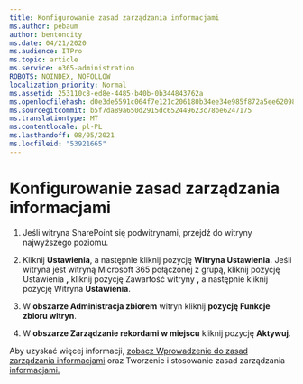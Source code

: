 ```yaml
---
title: Konfigurowanie zasad zarządzania informacjami
ms.author: pebaum
author: bentoncity
ms.date: 04/21/2020
ms.audience: ITPro
ms.topic: article
ms.service: o365-administration
ROBOTS: NOINDEX, NOFOLLOW
localization_priority: Normal
ms.assetid: 253110c8-ed8e-4485-b40b-0b344843762a
ms.openlocfilehash: d0e3de5591c064f7e121c206180b34ee34e985f872a5ee6209889ecad6eaa32c
ms.sourcegitcommit: b5f7da89a650d2915dc652449623c78be6247175
ms.translationtype: MT
ms.contentlocale: pl-PL
ms.lasthandoff: 08/05/2021
ms.locfileid: "53921665"
---
```

# <a name="set-up-information-management-policies"></a>Konfigurowanie zasad zarządzania informacjami

1. Jeśli witryna SharePoint się podwitrynami, przejdź do witryny najwyższego poziomu.
    
2. Kliknij **Ustawienia**, a następnie kliknij pozycję **Witryna Ustawienia.** Jeśli witryna jest witryną Microsoft 365 połączonej z grupą, kliknij pozycję Ustawienia **,** kliknij pozycję Zawartość witryny **,** a następnie kliknij pozycję Witryna **Ustawienia**.
    
3. W **obszarze Administracja zbiorem** witryn kliknij **pozycję Funkcje zbioru witryn**.
    
4. W **obszarze Zarządzanie rekordami w miejscu** kliknij pozycję **Aktywuj**.
    
Aby uzyskać więcej informacji, [zobacz Wprowadzenie do zasad zarządzania informacjami](https://go.microsoft.com/fwlink/?linkid=404239) oraz Tworzenie i stosowanie zasad zarządzania [informacjami.](https://go.microsoft.com/fwlink/?linkid=2003916)
  

